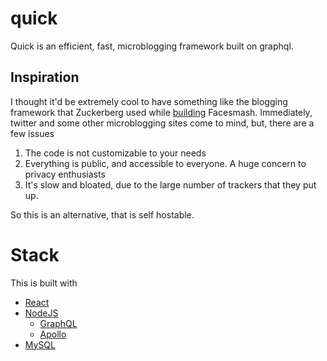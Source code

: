 # quick
Quick is an efficient, fast, microblogging framework built on graphql. 

## Inspiration

I thought it'd be extremely cool to have something like the blogging framework that Zuckerberg used while [building](https://www.youtube.com/watch?v=BPazh2kDdvA) Facesmash. Immediately, twitter and some other microblogging sites come to mind, but, there are a few issues

1. The code is not customizable to your needs
2. Everything is public, and accessible to everyone. A huge concern to privacy enthusiasts
3. It's slow and bloated, due to the large number of trackers that they put up.

So this is an alternative, that is self hostable.

# Stack

This is built with 
- [React](https://reactjs.org/)
- [NodeJS](https://nodejs.org/)
  - [GraphQL](https://graphql.org/)
  - [Apollo](https://www.apollographql.com/)
- [MySQL](https://mysql.com/)
